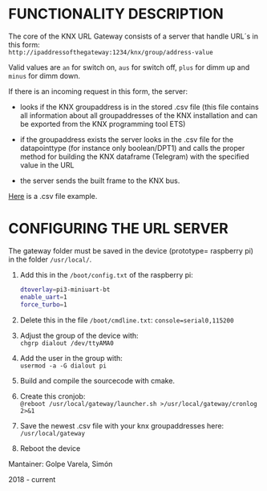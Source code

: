 # FUNCTIONALITY DESCRIPTION

The core of the KNX URL Gateway consists of a server that handle URL´s in this form:  
`http://ipaddressofthegateway:1234/knx/group/address-value`  

Valid values are `an` for switch on, `aus` for switch off, `plus` for dimm up and `minus` for dimm down.  

If there is an incoming request in this form, the server:

- looks if the KNX groupaddress is in the stored .csv file (this file contains all information about all groupaddresses of the KNX installation and can be exported from the KNX programming tool ETS)

- if the groupaddress exists the server looks in the .csv file for the datapointtype (for instance only boolean/DPT1) and calls the proper method for building the KNX dataframe (Telegram) with the specified value in the URL

- the server sends the built frame to the KNX bus.

[Here](https://gitlab.com/simon.golpe/iot_knx-gateway/-/blob/master/ga.csv) is a .csv file example.

# CONFIGURING THE URL SERVER

The gateway folder must be saved in the device (prototype= raspberry pi) in the folder `/usr/local/`.

1. Add this in the `/boot/config.txt` of the raspberry pi:
    ```bash
	dtoverlay=pi3-miniuart-bt
	enable_uart=1
	force_turbo=1
    ```

2. Delete this in the file `/boot/cmdline.txt`:
	`console=serial0,115200`

3. Adjust the group of the device with:  
    `chgrp dialout /dev/ttyAMA0`

4. Add the user in the group with:  
    `usermod -a -G dialout pi`

5. Build and compile the sourcecode with cmake.

6. Create this cronjob:  
`@reboot /usr/local/gateway/launcher.sh >/usr/local/gateway/cronlog 2>&1`

7. Save the newest .csv file with your knx groupaddresses here:  
`/usr/local/gateway`

8. Reboot the device

Mantainer: Golpe Varela, Simón

2018 - current 
